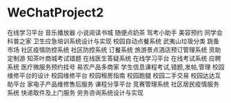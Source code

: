 # WeChatProject2
在线学习平台  音乐播放器  小说阅读书城  随便点奶茶  驾考小助手  美容预约  同学会  科普之家  卫生应急培训系统设计与实现  校园自动点餐系统  武夷山垃圾分类  跳蚤市场  社区疫情防控系统  社区防控系统  订餐系统  旅游景点酒店预订管理系统  资助定制游  知茶叶商城考试错题  在线医生答疑系统  在线学习平台  在线考试系统  应聘系统  医疗微服务预约挂号  易农产品多商家  学生信息课程考试,错题,发帖,管理  校园维修平台的设计  校园维修平台  校园租房指南  校园跑腿  校园二手交易  校园达达互助平台  家电子产品维修售后服务  课程分享平台  竞赛管理系统  社区居民疫情服务系统  快递取件及上门服务  劳务咨询系统设计与实现
